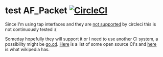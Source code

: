 test AF_Packet [![CircleCI](https://circleci.com/gh/winksaville/test-af_packet.svg?style=svg)](https://circleci.com/gh/winksaville/test-af_packet)
===

Since I'm using tap interfaces and they are [not supported](https://discuss.circleci.com/t/how-to-create-tap-network-interfaces/4483) by circleci this is
not continuously tested :(

Someday hopefully they will support it or I need to use another CI system, a
possibility might be [go.cd](https://www.go.cd). [Here](https://opensource.com/business/15/7/six-continuous-integration-tools) is a list of some
open source CI's and [here](https://en.wikipedia.org/wiki/Comparison_of_continuous_integration_software) is what wikipedia has.
